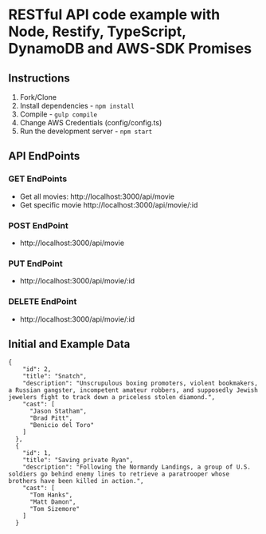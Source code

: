 # RESTful API code example with Node, Restify, TypeScript, DynamoDB and AWS-SDK Promises

## Instructions

1. Fork/Clone
2. Install dependencies - `npm install`
3. Compile - `gulp compile`
4. Change AWS Credentials (config/config.ts)
5. Run the development server - `npm start`

## API EndPoints
### GET EndPoints
* Get all movies: http://localhost:3000/api/movie
* Get specific movie http://localhost:3000/api/movie/:id
### POST EndPoint
* http://localhost:3000/api/movie
### PUT EndPoint
* http://localhost:3000/api/movie/:id
### DELETE EndPoint
* http://localhost:3000/api/movie/:id

## Initial and Example Data
```
{
    "id": 2,
    "title": "Snatch",
    "description": "Unscrupulous boxing promoters, violent bookmakers, a Russian gangster, incompetent amateur robbers, and supposedly Jewish jewelers fight to track down a priceless stolen diamond.",
    "cast": [
      "Jason Statham",
      "Brad Pitt",
      "Benicio del Toro"
    ]
  },
  {
    "id": 1,
    "title": "Saving private Ryan",
    "description": "Following the Normandy Landings, a group of U.S. soldiers go behind enemy lines to retrieve a paratrooper whose brothers have been killed in action.",
    "cast": [
      "Tom Hanks",
      "Matt Damon",
      "Tom Sizemore"
    ]
  }
```

